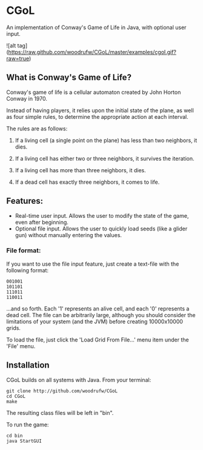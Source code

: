 CGoL
======

An implementation of Conway's Game of Life in Java, with optional user input.

![alt tag] (https://raw.github.com/woodrufw/CGoL/master/examples/cgol.gif?raw=true)


## What is Conway's Game of Life?
Conway's game of life is a cellular automaton created by John Horton Conway in 1970.

Instead of having players, it relies upon the initial state of the plane, as well as four simple rules, to determine the appropriate action at each interval.

The rules are as follows:

1. If a living cell (a single point on the plane) has less than two neighbors, it dies.

2. If a living cell has either two or three neighbors, it survives the iteration.

3. If a living cell has more than three neighbors, it dies.

4. If a dead cell has exactly three neighbors, it comes to life.

## Features:
+ Real-time user input. Allows the user to modify the state of the game, even after beginning.
+ Optional file input. Allows the user to quickly load seeds (like a glider gun) without manually entering the values.

### File format:
If you want to use the file input feature, just create a text-file with the following format:

```
001001
101101
111011
110011
```
...and so forth. Each '1' represents an alive cell, and each '0' represents a dead cell. 
The file can be arbitrarily large, although you should consider the limitations of your system (and the JVM) before creating 10000x10000 grids.

To load the file, just click the 'Load Grid From File...' menu item under the 'File' menu.

## Installation
CGoL builds on all systems with Java.
From your terminal:

```
git clone http://github.com/woodrufw/CGoL
cd CGoL
make
```

The resulting class files will be left in "bin".

To run the game:

```
cd bin
java StartGUI
```